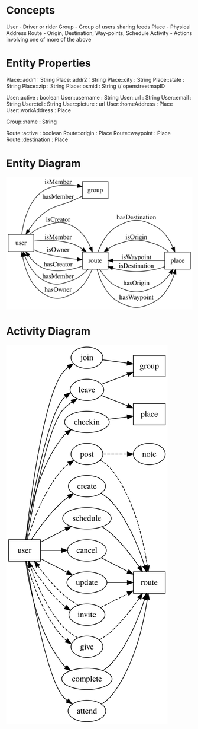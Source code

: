 Concepts
========

User - Driver or rider
Group - Group of users sharing feeds
Place - Physical Address
Route - Origin, Destination, Way-points, Schedule
Activity - Actions involving one of more of the above

Entity Properties
=================

Place::addr1 : String
Place::addr2 : String
Place::city : String
Place::state : String
Place::zip : String
Place::osmid : String // openstreetmapID

User::active : boolean
User::username : String
User::url : String
User::email : String
User::tel : String
User::picture : url
User::homeAddress : Place
User::workAddress : Place

Group::name : String

Route::active : boolean
Route::origin : Place
Route::waypoint : Place
Route::destination : Place

Entity Diagram
==============

![entities.dot.svg](entities.dot.svg "entities.dot.svg")

Activity Diagram
================

![activities.dot.svg](activities.dot.svg "activities.dot.svg")
